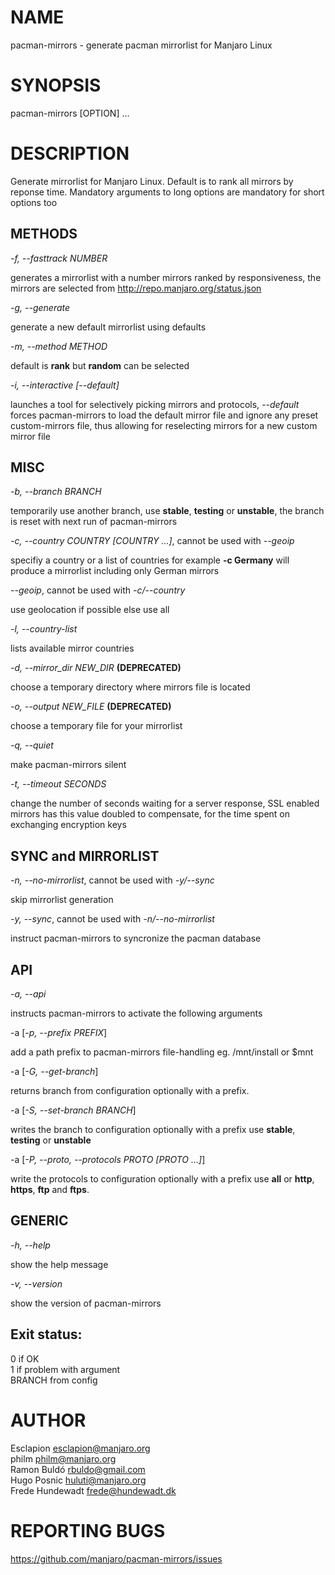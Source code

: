 # NAME
pacman-mirrors - generate pacman mirrorlist for Manjaro Linux

# SYNOPSIS
pacman-mirrors [OPTION] ...

# DESCRIPTION
Generate mirrorlist for Manjaro Linux. Default is to rank all mirrors by reponse time. Mandatory arguments to long options are mandatory for short options too

## METHODS

_-f, --fasttrack NUMBER_
    
generates a mirrorlist with a number mirrors ranked by responsiveness, the mirrors are selected from <http://repo.manjaro.org/status.json>

_-g, --generate_

generate a new default mirrorlist using defaults

_-m, --method METHOD_

default is **rank** but **random** can be selected 

_-i, --interactive [--default]_

launches a tool for selectively picking mirrors and protocols, _--default_ forces pacman-mirrors to load the default mirror file and ignore any preset custom-mirrors file, thus allowing for reselecting mirrors for a new custom mirror file

## MISC

_-b, --branch BRANCH_

temporarily use another branch, use **stable**, **testing** or **unstable**, the branch is reset with next run of pacman-mirrors

_-c, --country COUNTRY [COUNTRY ...]_, cannot be used with _--geoip_

specifiy a country or a list of countries  for example **-c Germany** will produce a mirrorlist including only German mirrors

_--geoip_, cannot be used with _-c/--country_
    
use geolocation if possible else use all

_-l, --country-list_

lists available mirror countries

_-d, --mirror_dir NEW_DIR_ **(DEPRECATED)**
    
choose a temporary directory where mirrors file is located

_-o, --output NEW_FILE_ **(DEPRECATED)**

choose a temporary file for your mirrorlist

_-q, --quiet_

make pacman-mirrors silent

_-t, --timeout SECONDS_

change the number of seconds waiting for a server response, SSL enabled mirrors has this value doubled to compensate, for the time spent on exchanging encryption keys

## SYNC and MIRRORLIST
_-n, --no-mirrorlist_, cannot be used with _-y/--sync_

skip mirrorlist generation

_-y, --sync_, cannot be used with _-n/--no-mirrorlist_

instruct pacman-mirrors to syncronize the pacman database

## API

_-a, --api_

instructs pacman-mirrors to activate the following arguments

-a [_-p, --prefix PREFIX_]

add a path prefix to pacman-mirrors file-handling eg. /mnt/install or $mnt

-a [_-G, --get-branch_]

returns branch from configuration optionally with a prefix.

-a [_-S, --set-branch BRANCH_]

writes the branch to configuration optionally with a prefix use **stable**, **testing** or **unstable**

-a [_-P, --proto, --protocols PROTO [PROTO ...]_]

write the protocols to configuration optionally with a prefix use **all** or **http**, **https**, **ftp** and **ftps**.

## GENERIC

_-h, --help_

show the help message

_-v, --version_

show the version of pacman-mirrors

## Exit status:  

0 if OK  
1 if problem with argument  
BRANCH from config  

# AUTHOR

Esclapion <esclapion@manjaro.org>  
philm <philm@manjaro.org>  
Ramon Buldó <rbuldo@gmail.com>  
Hugo Posnic <huluti@manjaro.org>  
Frede Hundewadt <frede@hundewadt.dk>  

# REPORTING BUGS
   <https://github.com/manjaro/pacman-mirrors/issues>

